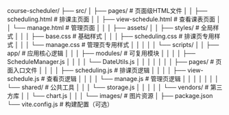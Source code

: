 course-scheduler/
├── src/
│   ├── pages/             # 页面级HTML文件
│   │   ├── scheduling.html     # 排课主页面
│   │   ├── view-schedule.html  # 查看课表页面
│   │   └── manage.html         # 管理页面
│   │
│   ├── assets/
│   │   ├── styles/        # 全局样式
│   │   │   ├── base.css       # 基础样式
│   │   │   ├── scheduling.css # 排课页专用样式
│   │   │   └── manage.css     # 管理页专用样式
│   │   │
│   │   └── scripts/
│   │       ├── app/           # 应用核心逻辑
│   │       │   ├── modules/       # 可复用模块
│   │       │   │   ├── ScheduleManager.js
│   │       │   │   └── DateUtils.js
│   │       │   │
│   │       │   ├── pages/         # 页面入口文件
│   │       │   │   ├── scheduling.js     # 排课页逻辑
│   │       │   │   ├── view-schedule.js  # 查看页逻辑
│   │       │   │   └── manage.js         # 管理页逻辑
│   │       │   │
│   │       │   └── shared/        # 公共工具
│   │       │       └── storage.js
│   │       │
│   │       └── vendors/     # 第三方库
│   │           └── chart.js
│   │
│   └── images/          # 图片资源
│
├── package.json
└── vite.config.js       # 构建配置（可选）